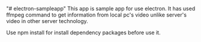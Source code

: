 "# electron-sampleapp" 
 This app is sample app for use electron. It has used ffmpeg command to get information from local pc's video unlike server's video in other server technology. 
 
 Use npm install for install dependency packages before use it.
